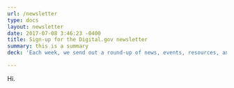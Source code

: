 ```yaml
---
url: /newsletter
type: docs
layout: newsletter
date: 2017-07-08 3:46:23 -0400
title: Sign-up for the Digital.gov newsletter
summary: this is a summary
deck: 'Each week, we send out a round-up of news, events, resources, and tools to over 63,000 people in government. Join the conversation.'

---
```

Hi.

